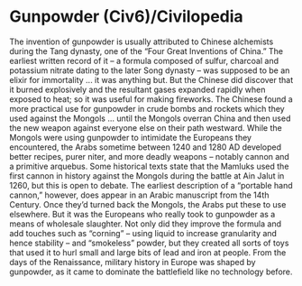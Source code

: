 # Gunpowder (Civ6)/Civilopedia

The invention of gunpowder is usually attributed to Chinese alchemists during the Tang dynasty, one of the “Four Great Inventions of China.” The earliest written record of it – a formula composed of sulfur, charcoal and potassium nitrate dating to the later Song dynasty – was supposed to be an elixir for immortality ... it was anything but. But the Chinese did discover that it burned explosively and the resultant gases expanded rapidly when exposed to heat; so it was useful for making fireworks. The Chinese found a more practical use for gunpowder in crude bombs and rockets which they used against the Mongols ... until the Mongols overran China and then used the new weapon against everyone else on their path westward.
While the Mongols were using gunpowder to intimidate the Europeans they encountered, the Arabs sometime between 1240 and 1280 AD developed better recipes, purer niter, and more deadly weapons – notably cannon and a primitive arquebus. Some historical texts state that the Mamluks used the first cannon in history against the Mongols during the battle at Ain Jalut in 1260, but this is open to debate. The earliest description of a “portable hand cannon,” however, does appear in an Arabic manuscript from the 14th Century. Once they’d turned back the Mongols, the Arabs put these to use elsewhere.
But it was the Europeans who really took to gunpowder as a means of wholesale slaughter. Not only did they improve the formula and add touches such as “corning” – using liquid to increase granularity and hence stability – and “smokeless” powder, but they created all sorts of toys that used it to hurl small and large bits of lead and iron at people. From the days of the Renaissance, military history in Europe was shaped by gunpowder, as it came to dominate the battlefield like no technology before.